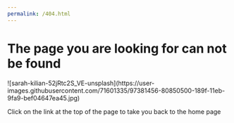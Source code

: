```yaml
---
permalink: /404.html
---
```

<h1>The page you are looking for can not be found</h1>
 ![sarah-kilian-52jRtc2S_VE-unsplash](https://user-images.githubusercontent.com/71601335/97381456-80850500-189f-11eb-9fa9-bef04647ea45.jpg)
 
 <p>Click on the link at the top of the page to take you back to the home page</p>
